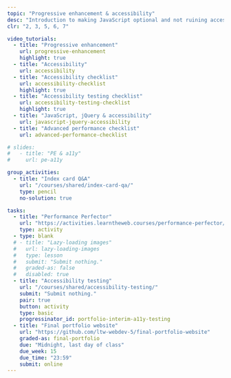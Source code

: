 ```yaml
---
topic: "Progressive enhancement & accessibility"
desc: "Introduction to making JavaScript optional and not ruining accessibility by adding JavaScript."
clr: "2, 3, 5, 6, 7"

video_tutorials:
  - title: "Progressive enhancement"
    url: progressive-enhancement
    highlight: true
  - title: "Accessibility"
    url: accessibility
  - title: "Accessibility checklist"
    url: accessibility-checklist
    highlight: true
  - title: "Accessibility testing checklist"
    url: accessibility-testing-checklist
    highlight: true
  - title: "JavaScript, jQuery & accessibility"
    url: javascript-jquery-accessibility
  - title: "Advanced performance checklist"
    url: advanced-performance-checklist

# slides:
#   - title: "PE & a11y"
#     url: pe-a11y

group_activities:
  - title: "Index card Q&A"
    url: "/courses/shared/index-card-qa/"
    type: pencil
    no-solution: true

tasks:
  - title: "Performance Perfector"
    url: "https://activities.learntheweb.courses/performance-perfector/"
    type: activity
  - type: blank
  # - title: "Lazy-loading images"
  #   url: lazy-loading-images
  #   type: lesson
  #   submit: "Submit nothing."
  #   graded-as: false
  #   disabled: true
  - title: "Accessibility testing"
    url: "/courses/shared/accessibility-testing/"
    submit: "Submit nothing."
    pair: true
    button: activity
    type: basic
    progressinator_id: portfolio-interim-a11y-testing
  - title: "Final portfolio website"
    url: "https://github.com/ltw-webdev-5/final-portfolio-website"
    graded-as: final-portfolio
    due: "Midnight, last day of class"
    due_week: 15
    due_time: "23:59"
    submit: online
---
```

